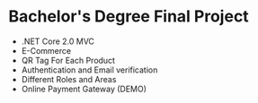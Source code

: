 # Bachelor's Degree Final Project
* .NET Core 2.0 MVC
* E-Commerce
* QR Tag For Each Product
* Authentication and Email verification
* Different Roles and Areas
* Online Payment Gateway (DEMO)
